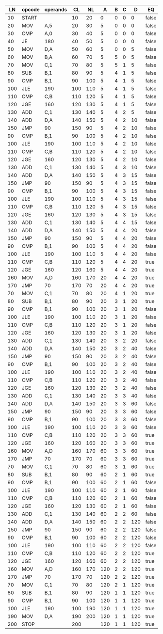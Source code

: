 LN|opcode|operands|CL|NL|A|B|C|D|EQ|NE|GT|LT
---|---|---|---|---|---|---|---|---|---|---|---|---
10|START||10|20|0|0|0|0|false|false|false|false
20|MOV|A,5|20|30|5|0|0|0|false|false|false|false
30|CMP|A,0|30|40|5|0|0|0|false|true|true|false
40|JE|180|40|50|5|0|0|0|false|true|true|false
50|MOV|D,A|50|60|5|0|0|5|false|true|true|false
60|MOV|B,A|60|70|5|5|0|5|false|true|true|false
70|MOV|C,1|70|80|5|5|1|5|false|true|true|false
80|SUB|B,1|80|90|5|4|1|5|false|true|true|false
90|CMP|B,1|90|100|5|4|1|5|false|true|true|false
100|JLE|190|100|110|5|4|1|5|false|true|true|false
110|CMP|C,B|110|120|5|4|1|5|false|true|false|true
120|JGE|160|120|130|5|4|1|5|false|true|false|true
130|ADD|C,1|130|140|5|4|2|5|false|true|false|true
140|ADD|D,A|140|150|5|4|2|10|false|true|false|true
150|JMP|90|150|90|5|4|2|10|false|true|false|true
90|CMP|B,1|90|100|5|4|2|10|false|true|true|false
100|JLE|190|100|110|5|4|2|10|false|true|true|false
110|CMP|C,B|110|120|5|4|2|10|false|true|false|true
120|JGE|160|120|130|5|4|2|10|false|true|false|true
130|ADD|C,1|130|140|5|4|3|10|false|true|false|true
140|ADD|D,A|140|150|5|4|3|15|false|true|false|true
150|JMP|90|150|90|5|4|3|15|false|true|false|true
90|CMP|B,1|90|100|5|4|3|15|false|true|true|false
100|JLE|190|100|110|5|4|3|15|false|true|true|false
110|CMP|C,B|110|120|5|4|3|15|false|true|false|true
120|JGE|160|120|130|5|4|3|15|false|true|false|true
130|ADD|C,1|130|140|5|4|4|15|false|true|false|true
140|ADD|D,A|140|150|5|4|4|20|false|true|false|true
150|JMP|90|150|90|5|4|4|20|false|true|false|true
90|CMP|B,1|90|100|5|4|4|20|false|true|true|false
100|JLE|190|100|110|5|4|4|20|false|true|true|false
110|CMP|C,B|110|120|5|4|4|20|true|false|false|false
120|JGE|160|120|160|5|4|4|20|true|false|false|false
160|MOV|A,D|160|170|20|4|4|20|true|false|false|false
170|JMP|70|170|70|20|4|4|20|true|false|false|false
70|MOV|C,1|70|80|20|4|1|20|true|false|false|false
80|SUB|B,1|80|90|20|3|1|20|true|false|false|false
90|CMP|B,1|90|100|20|3|1|20|false|true|true|false
100|JLE|190|100|110|20|3|1|20|false|true|true|false
110|CMP|C,B|110|120|20|3|1|20|false|true|false|true
120|JGE|160|120|130|20|3|1|20|false|true|false|true
130|ADD|C,1|130|140|20|3|2|20|false|true|false|true
140|ADD|D,A|140|150|20|3|2|40|false|true|false|true
150|JMP|90|150|90|20|3|2|40|false|true|false|true
90|CMP|B,1|90|100|20|3|2|40|false|true|true|false
100|JLE|190|100|110|20|3|2|40|false|true|true|false
110|CMP|C,B|110|120|20|3|2|40|false|true|false|true
120|JGE|160|120|130|20|3|2|40|false|true|false|true
130|ADD|C,1|130|140|20|3|3|40|false|true|false|true
140|ADD|D,A|140|150|20|3|3|60|false|true|false|true
150|JMP|90|150|90|20|3|3|60|false|true|false|true
90|CMP|B,1|90|100|20|3|3|60|false|true|true|false
100|JLE|190|100|110|20|3|3|60|false|true|true|false
110|CMP|C,B|110|120|20|3|3|60|true|false|false|false
120|JGE|160|120|160|20|3|3|60|true|false|false|false
160|MOV|A,D|160|170|60|3|3|60|true|false|false|false
170|JMP|70|170|70|60|3|3|60|true|false|false|false
70|MOV|C,1|70|80|60|3|1|60|true|false|false|false
80|SUB|B,1|80|90|60|2|1|60|true|false|false|false
90|CMP|B,1|90|100|60|2|1|60|false|true|true|false
100|JLE|190|100|110|60|2|1|60|false|true|true|false
110|CMP|C,B|110|120|60|2|1|60|false|true|false|true
120|JGE|160|120|130|60|2|1|60|false|true|false|true
130|ADD|C,1|130|140|60|2|2|60|false|true|false|true
140|ADD|D,A|140|150|60|2|2|120|false|true|false|true
150|JMP|90|150|90|60|2|2|120|false|true|false|true
90|CMP|B,1|90|100|60|2|2|120|false|true|true|false
100|JLE|190|100|110|60|2|2|120|false|true|true|false
110|CMP|C,B|110|120|60|2|2|120|true|false|false|false
120|JGE|160|120|160|60|2|2|120|true|false|false|false
160|MOV|A,D|160|170|120|2|2|120|true|false|false|false
170|JMP|70|170|70|120|2|2|120|true|false|false|false
70|MOV|C,1|70|80|120|2|1|120|true|false|false|false
80|SUB|B,1|80|90|120|1|1|120|true|false|false|false
90|CMP|B,1|90|100|120|1|1|120|true|false|false|false
100|JLE|190|100|190|120|1|1|120|true|false|false|false
190|MOV|D,A|190|200|120|1|1|120|true|false|false|false
200|STOP||200||120|1|1|120|true|false|false|false
